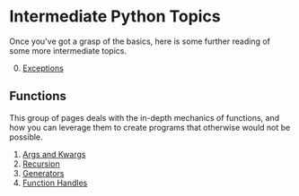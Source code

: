 # Intermediate Python Topics

Once you've got a grasp of the basics, here is some further reading of some more intermediate topics.

0. [Exceptions](Exceptions.md)

## Functions

This group of pages deals with the in-depth mechanics of functions, and how you can leverage them to create programs that otherwise would not be possible.

1. [Args and Kwargs](Functions/args_kwargs.md)
2. [Recursion](Functions/recursion.md)
3. [Generators](Functions/generators.md)
4. [Function Handles](Functions/functionhandles.md)
